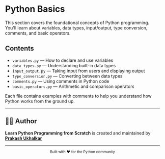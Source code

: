 # Python Basics

This section covers the foundational concepts of Python programming. You'll learn about variables, data types, input/output, type conversion, comments, and basic operators.

## Contents

- `variables.py` — How to declare and use variables  
- `data_types.py` — Understanding built-in data types  
- `input_output.py` — Taking input from users and displaying output  
- `type_conversion.py` — Converting between data types  
- `comments.py` — Using comments in Python code  
- `basic_operators.py` — Arithmetic and comparison operators  

Each file contains examples with comments to help you understand how Python works from the ground up.


---

## 👨‍💻 Author

**Learn Python Programming from Scratch** is created and maintained by [**Prakash Ukhalkar**](https://github.com/prakash-ukhalkar)

---

<div align="center">
  <sub>Built with ❤️ for the Python community</sub>
</div>